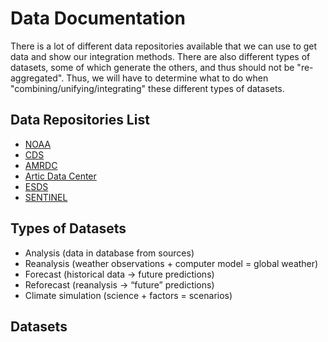 # Data Documentation

There is a lot of different data repositories available that we can use to get data and show our integration methods. There are also different types of datasets, some of which generate the others, and thus should not be "re-aggregated". Thus, we will have to determine what to do when "combining/unifying/integrating" these different types of datasets.

## Data Repositories List

* [NOAA](https://psl.noaa.gov/data/gridded/)
* [CDS](https://cds.climate.copernicus.eu)
* [AMRDC](https://amrdcdata.ssec.wisc.edu)
* [Artic Data Center](https://arcticdata.io)
* [ESDS](https://earthdata.nasa.gov_)
* [SENTINEL](https://sentinels.copernicus.eu/web/sentinel/home)

## Types of Datasets

* Analysis (data in database from sources)
* Reanalysis (weather observations + computer model = global weather)
* Forecast (historical data → future predictions)
* Reforecast (reanalysis → “future” predictions)
* Climate simulation (science + factors = scenarios)

## Datasets